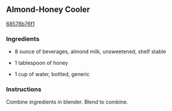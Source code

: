 ## Almond-Honey Cooler

[68578b76f1](http://tastykitchen.com/recipes/drinks/almond-honey-cooler/)

### Ingredients

 - 8 ounce of beverages, almond milk, unsweetened, shelf stable

 - 1 tablespoon of honey

 - 1 cup of water, bottled, generic

### Instructions

Combine ingredients in blender. Blend to combine.